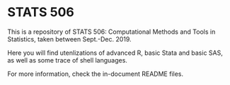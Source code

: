 # STATS 506

This is a repository of STATS 506: Computational Methods and Tools in Statistics, taken between Sept.-Dec. 2019.

Here you will find utenlizations of advanced R, basic Stata and basic SAS, as well as some trace of shell languages.

For more information, check the in-document README files.
